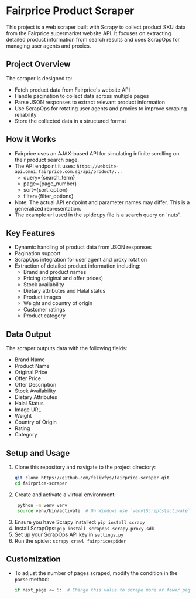 # Fairprice Product Scraper

This project is a web scraper built with Scrapy to collect product SKU data from the Fairprice supermarket website API. It focuses on extracting detailed product information from search results and uses ScrapOps for managing user agents and proxies.

## Project Overview

The scraper is designed to:
- Fetch product data from Fairprice's website API
- Handle pagination to collect data across multiple pages
- Parse JSON responses to extract relevant product information
- Use ScrapOps for rotating user agents and proxies to improve scraping reliability
- Store the collected data in a structured format

## How it Works

- Fairprice uses an AJAX-based API for simulating infinite scrolling on their product search page.
- The API endpoint it uses: `https://website-api.omni.fairprice.com.sg/api/product/...`
  - query={search_term}
  - page={page_number}
  - sort={sort_option}
  - filter={filter_options}
- Note: The actual API endpoint and parameter names may differ. This is a generalized representation.
- The example url used in the spider.py file is a search query on 'nuts'.
  
## Key Features

- Dynamic handling of product data from JSON responses
- Pagination support
- ScrapOps integration for user agent and proxy rotation
- Extraction of detailed product information including:
  - Brand and product names
  - Pricing (original and offer prices)
  - Stock availability
  - Dietary attributes and Halal status
  - Product images
  - Weight and country of origin
  - Customer ratings
  - Product category

## Data Output

The scraper outputs data with the following fields:
- Brand Name
- Product Name
- Original Price
- Offer Price
- Offer Description
- Stock Availability
- Dietary Attributes
- Halal Status
- Image URL
- Weight
- Country of Origin
- Rating
- Category

## Setup and Usage

1. Clone this repository and navigate to the project directory:
   ```bash
   git clone https://github.com/felixfys/fairprice-scraper.git
   cd fairprice-scraper
2. Create and activate a virtual environment:
   ```bash
    python -m venv venv
    source venv/bin/activate  # On Windows use `venv\Scripts\activate`
4. Ensure you have Scrapy installed: `pip install scrapy`
5. Install ScrapOps: `pip install scrapops-scrapy-proxy-sdk`
6. Set up your ScrapOps API key in `settings.py`
7. Run the spider: `scrapy crawl fairpricespider`

## Customization

- To adjust the number of pages scraped, modify the condition in the `parse` method:
  ```python
  if next_page <= 5:  # Change this value to scrape more or fewer pages
